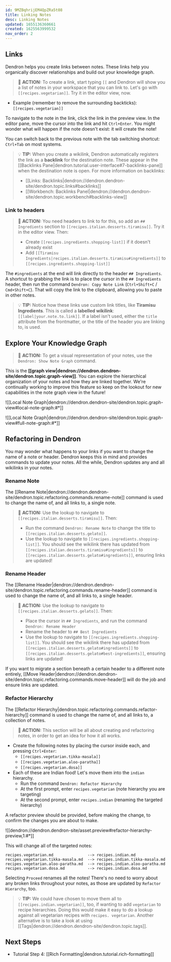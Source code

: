 ```yaml
---
id: 9MZBqhrijEM4QpZRa5t08
title: Linking Notes
desc: Linking Notes
updated: 1655136360661
created: 1625563999532
nav_order: 2
---
```


## Links

Dendron helps you create links between notes. These links help you organically discover relationships and build out your knowledge graph.

> 🌱 **ACTION:** To create a link, start typing `[[` and Dendron will show you a list of notes in your workspace that you can link to. Let's go with `[[recipes.vegetarian]]`. Try it in the editor view, now.

- Example (remember to remove the surrounding backticks): `[[recipes.vegetarian]]`

To navigate to the note in the link, click the link in the preview view. In the editor pane, move the cursor into the link and hit `Ctrl+Enter`. You might wonder what will happen if the note doesn't exist: it will create the note!

You can switch back to the previous note with the tab switching shortcut: `Ctrl+Tab` on most systems.

> 💡 **TIP:** When you create a wikilink, Dendron automatically registers the link as a **backlink** for the destination note. These appear in the [[Backlinks Pane|dendron.tutorial.user-interface#7-backlinks-pane]] when the destination note is open. For more information on backlinks:
> - [[Links: Backlinks|dendron://dendron.dendron-site/dendron.topic.links#backlinks]]
> - [[Workbench: Backlinks Panel|dendron://dendron.dendron-site/dendron.topic.workbench#backlinks-view]]

### Link to headers

> 🌱 **ACTION:** You need headers to link to for this, so add an `## Ingredients` section to `[[recipes.italian.desserts.tiramisu]]`. Try it in the editor view. Then:
> - Create `[[recipes.ingredients.shopping-list]]` if it doesn't already exist
> - Add `[[Tiramisu Ingredients|recipes.italian.desserts.tiramisu#ingredients]]` to `[[recipes.ingredients.shopping-list]]`

The `#ingredients` at the end will link directly to the header `## Ingredients`. A shortcut to grabbing the link is to place the cursor in the `## Ingredients` header, then run the command `Dendron: Copy Note Link` (`Ctrl+Shift+C` / `Cmd+Shift+C`). That will copy the link to the clipboard, allowing you to paste in other notes.

> 💡 **TIP:** Notice how these links use custom link titles, like **Tiramisu Ingredients**. This is called a **labelled wikilink**: `[[label|your.note.to.link]]`. If a label isn't used, either the `title` attribute from the frontmatter, or the title of the header you are linking to, is used.

## Explore Your Knowledge Graph

> 🌱 **ACTION:** To get a visual representation of your notes, use the `Dendron: Show Note Graph` command.

This is the **[[graph view|dendron://dendron.dendron-site/dendron.topic.graph-view]]**. You can explore the hierarchical organization of your notes and how they are linked together. We're continually working to improve this feature so keep on the lookout for new capabilities in the note graph view in the future!

![[Local Note Graph|dendron://dendron.dendron-site/dendron.topic.graph-view#local-note-graph:#*]]

![[Local Note Graph|dendron://dendron.dendron-site/dendron.topic.graph-view#full-note-graph:#*]]

## Refactoring in Dendron

You may wonder what happens to your links if you want to change the name of a note or header. Dendron keeps this in mind and provides commands to update your notes. All the while, Dendron updates any and all wikilinks in your notes.

### Rename Note

The [[Rename Note|dendron://dendron.dendron-site/dendron.topic.refactoring.commands.rename-note]] command is used to change the name of, and all links to, a single note.

> 🌱 **ACTION:** Use the lookup to navigate to `[[recipes.italian.desserts.tiramisu]]`. Then:
> - Run the command `Dendron: Rename Note` to change the title to `[[recipes.italian.desserts.gelato]]`.
> - Use the lookup to navigate to `[[recipes.ingredients.shopping-list]]`. You should see the wikilink there has updated from `[[recipes.italian.desserts.tiramisu#ingredients]]` to `[[recipes.italian.desserts.gelato#ingredients]]`, ensuring links are updated!

### Rename Header

The [[Rename Header|dendron://dendron.dendron-site/dendron.topic.refactoring.commands.rename-header]] command is used to change the name of, and all links to, a single header.

> 🌱 **ACTION:** Use the lookup to navigate to `[[recipes.italian.desserts.gelato]]`. Then:
> - Place the cursor in `## Ingredients`, and run the command `Dendron: Rename Header`
> - Rename the header to `## Best Ingredients`
> - Use the lookup to navigate to `[[recipes.ingredients.shopping-list]]`. You should see the wikilink there has updated from `[[recipes.italian.desserts.gelato#ingredients]]` to `[[recipes.italian.desserts.gelato#best-ingredients]]`, ensuring links are updated!

If you want to migrate a section beneath a certain header to a different note entirely, [[Move Header|dendron://dendron.dendron-site/dendron.topic.refactoring.commands.move-header]] will do the job and ensure links are updated.

### Refactor Hierarchy

The [[Refactor Hierarchy|dendron.topic.refactoring.commands.refactor-hierarchy]] command is used to change the name of, and all links to, a collection of notes.

> 🌱 **ACTION:** This section will be all about creating and refactoring notes, in order to get an idea for how it all works.

- Create the following notes by placing the cursor inside each, and pressing `Ctrl+Enter`:
  - `[[recipes.vegetarian.tikka-masala]]`
  - `[[recipes.vegetarian.aloo-paratha]]`
  - `[[recipes.vegetarian.dosa]]`
- Each of these are Indian food! Let's move them into the `indian` hierarchy.
  - Run the command `Dendron: Refactor Hierarchy`
  - At the first prompt, enter `recipes.vegetarian` (note hierarchy you are targeting)
  - At the second prompt, enter `recipes.indian` (renaming the targeted hierarchy)

A refactor preview should be provided, before making the change, to confirm the changes you are about to make.

![[dendron://dendron.dendron-site/asset.preview#refactor-hierarchy-preview,1:#*]]

This will change all of the targeted notes:

```
recipes.vegetarian.md               -->	recipes.indian.md
recipes.vegetarian.tikka-masala.md  -->	recipes.indian.tikka-masala.md
recipes.vegetarian.aloo-paratha.md  -->	recipes.indian.aloo-paratha.md
recipes.vegetarian.dosa.md          -->	recipes.indian.dosa.md
```

Selecting `Proceed` renames all the notes! There's no need to worry about any broken links throughout your notes, as those are updated by `Refactor Hierarchy`, too.

> 💡 **TIP:** We could have chosen to move them all to `[[recipes.indian.vegetarian]]`, too, if wanting to add `vegetarian` to recipe hierarchies. Doing this would make it easy to do a lookup against all vegetarian recipes with `recipes. vegetarian`. Another alternative is to take a look at using [[Tags|dendron://dendron.dendron-site/dendron.topic.tags]].

## Next Steps

- Tutorial Step 4: [[Rich Formatting|dendron.tutorial.rich-formatting]]